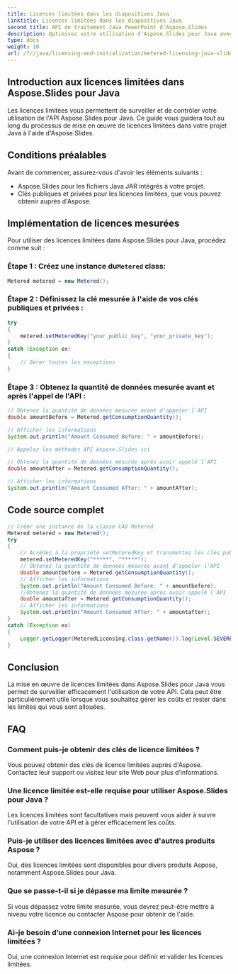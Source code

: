 ```yaml
---
title: Licences limitées dans les diapositives Java
linktitle: Licences limitées dans les diapositives Java
second_title: API de traitement Java PowerPoint d'Aspose.Slides
description: Optimisez votre utilisation d'Aspose.Slides pour Java avec les licences mesurées. Découvrez comment le configurer et surveiller votre consommation d'API.
type: docs
weight: 10
url: /fr/java/licensing-and-initialization/metered-licensing-java-slides/
---
```


## Introduction aux licences limitées dans Aspose.Slides pour Java

Les licences limitées vous permettent de surveiller et de contrôler votre utilisation de l'API Aspose.Slides pour Java. Ce guide vous guidera tout au long du processus de mise en œuvre de licences limitées dans votre projet Java à l'aide d'Aspose.Slides. 

## Conditions préalables

Avant de commencer, assurez-vous d'avoir les éléments suivants :

- Aspose.Slides pour les fichiers Java JAR intégrés à votre projet.
- Clés publiques et privées pour les licences limitées, que vous pouvez obtenir auprès d'Aspose.

## Implémentation de licences mesurées

Pour utiliser des licences limitées dans Aspose.Slides pour Java, procédez comme suit :

###  Étape 1 : Créez une instance du`Metered` class:

```java
Metered metered = new Metered();
```

### Étape 2 : Définissez la clé mesurée à l'aide de vos clés publiques et privées :

```java
try
{
	metered.setMeteredKey("your_public_key", "your_private_key");
}
catch (Exception ex)
{
	// Gérer toutes les exceptions
}
```

### Étape 3 : Obtenez la quantité de données mesurée avant et après l'appel de l'API :

```java
// Obtenez la quantité de données mesurée avant d'appeler l'API
double amountBefore = Metered.getConsumptionQuantity();

// Afficher les informations
System.out.println("Amount Consumed Before: " + amountBefore);

// Appelez les méthodes API Aspose.Slides ici

// Obtenez la quantité de données mesurée après avoir appelé l'API
double amountAfter = Metered.getConsumptionQuantity();

// Afficher les informations
System.out.println("Amount Consumed After: " + amountAfter);
```
## Code source complet
```java
// Créer une instance de la classe CAD Metered
Metered metered = new Metered();
try
{
	// Accédez à la propriété setMeteredKey et transmettez les clés publiques et privées comme paramètres
	metered.setMeteredKey("*****", "*****");
	// Obtenez la quantité de données mesurée avant d'appeler l'API
	double amountbefore = Metered.getConsumptionQuantity();
	// Afficher les informations
	System.out.println("Amount Consumed Before: " + amountbefore);
	//Obtenez la quantité de données mesurée après avoir appelé l'API
	double amountafter = Metered.getConsumptionQuantity();
	// Afficher les informations
	System.out.println("Amount Consumed After: " + amountafter);
}
catch (Exception ex)
{
	Logger.getLogger(MeteredLicensing.class.getName()).log(Level.SEVERE, null, ex);
}
```

## Conclusion

La mise en œuvre de licences limitées dans Aspose.Slides pour Java vous permet de surveiller efficacement l'utilisation de votre API. Cela peut être particulièrement utile lorsque vous souhaitez gérer les coûts et rester dans les limites qui vous sont allouées.

## FAQ

### Comment puis-je obtenir des clés de licence limitées ?

Vous pouvez obtenir des clés de licence limitées auprès d'Aspose. Contactez leur support ou visitez leur site Web pour plus d’informations.

### Une licence limitée est-elle requise pour utiliser Aspose.Slides pour Java ?

Les licences limitées sont facultatives mais peuvent vous aider à suivre l'utilisation de votre API et à gérer efficacement les coûts.

### Puis-je utiliser des licences limitées avec d'autres produits Aspose ?

Oui, des licences limitées sont disponibles pour divers produits Aspose, notamment Aspose.Slides pour Java.

### Que se passe-t-il si je dépasse ma limite mesurée ?

Si vous dépassez votre limite mesurée, vous devrez peut-être mettre à niveau votre licence ou contacter Aspose pour obtenir de l'aide.

### Ai-je besoin d’une connexion Internet pour les licences limitées ?

Oui, une connexion Internet est requise pour définir et valider les licences limitées.
